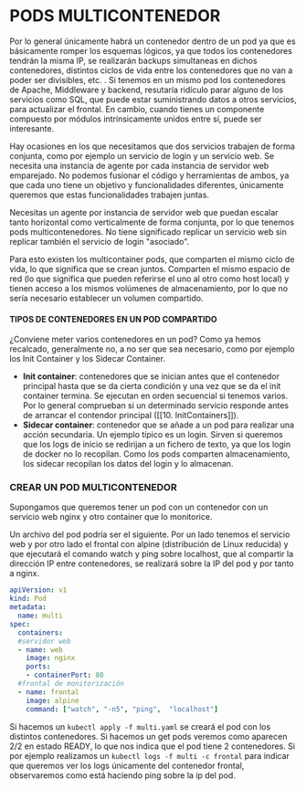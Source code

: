 # PODS MULTICONTENEDOR

Por lo general únicamente habrá un contenedor dentro de un pod ya que es básicamente romper los esquemas lógicos, ya que todos los contenedores tendrán la misma IP, se realizarán backups simultaneas en dichos contenedores, distintos ciclos de vida entre los contenedores que no van a poder ser divisibles, etc. . Si tenemos en un mismo pod los contenedores de Apache, Middleware y backend, resutaría ridículo parar alguno de los servicios como SQL, que puede estar suministrando datos a otros servicios, para actualizar el frontal. 
En cambio, cuando tienes un componente compuesto por módulos intrínsicamente unidos entre sí, puede ser interesante. 

Hay ocasiones en los que necesitamos que dos servicios trabajen de forma conjunta, como por ejemplo un servicio de login y un servicio web. 
Se necesita una instancia de agente por cada instancia de servidor web emparejado. 
No podemos fusionar el código y herramientas de ambos, ya que cada uno tiene un objetivo y funcionalidades diferentes, únicamente queremos que estas funcionalidades trabajen juntas. 

Necesitas un agente por instancia de servidor web que puedan escalar tanto horizontal como verticalmente de forma conjunta, por lo que tenemos pods multicontenedores. 
No tiene significado replicar un servicio web sin replicar también el servicio de login "asociado". 

Para esto existen los multicontainer pods, que comparten el mismo ciclo de vida, lo que significa que se crean juntos. Comparten el mismo espacio de red (lo que significa que pueden referirse el uno al otro como host local) y tienen acceso a los mismos volúmenes de almacenamiento, por lo que no sería necesario establecer un volumen compartido. 

#### TIPOS DE CONTENEDORES EN UN POD COMPARTIDO 

¿Conviene meter varios contenedores en un pod? Como ya hemos recalcado, generalmente no, a no ser que sea necesario, como por ejemplo los Init Container y los Sidecar Container. 

* **Init container**: contenedores que se inician antes que el contenedor principal hasta que se da cierta condición y una vez que se da el init container termina. Se ejecutan en orden secuencial si tenemos varios. Por lo general comprueban si un determinado servicio responde antes de arrancar el contendor principal ([[10. InitContainers]]).
* **Sidecar container**: contenedor que se añade a un pod para realizar una acción secundaria. Un ejemplo típico es un login. Sirven si queremos que los logs de inicio se redirijan a un fichero de texto, ya que los login de docker no lo recopilan. Como los pods comparten almacenamiento, los sidecar recopilan los datos del login y lo almacenan. 

### CREAR UN POD MULTICONTENEDOR
Supongamos que queremos tener un pod con un contenedor con un servicio web nginx y otro container que lo monitorice.

Un archivo del pod podría ser el siguiente. Por un lado tenemos el servicio web y por otro lado el  frontal con alpine (distribución de Linux reducida) y que ejecutará el comando watch y ping sobre localhost, que al compartir la dirección IP entre contenedores, se realizará sobre la IP del pod y por tanto a nginx. 

```yaml
apiVersion: v1
kind: Pod
metadata:
  name: multi
spec:
  containers:
  #servidor web
  - name: web
    image: nginx
    ports:
    - containerPort: 80
  #frontal de monitorización
  - name: frontal
    image: alpine
    command: ["watch", "-n5", "ping",  "localhost"]

```

Si hacemos un ``kubectl apply -f multi.yaml`` se creará el pod con los distintos contenedores. Si hacemos un get pods veremos como aparecen 2/2 en estado READY, lo que nos indica que el pod tiene 2 contenedores. 
Si por ejemplo realizamos un ``kubectl logs -f multi -c frontal`` para indicar que queremos ver los logs únicamente del contenedor frontal, observaremos como está haciendo ping sobre la ip del pod. 